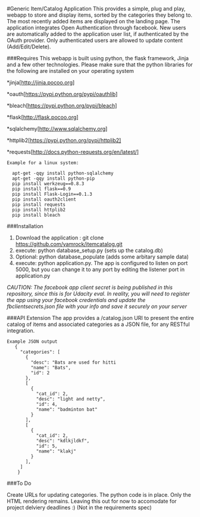 #Generic Item/Catalog Application
This provides a simple, plug and play, webapp to store and display items, sorted by the categories they belong to. The most recently added items are displayed on the landing page. The application integrates Open Authentication through facebook. New users are automatically added to the application user list, if authenticated by the OAuth provider. Only authenticated users are allowed to update content (Add/Edit/Delete).

###Requires
This webapp is built using python, the flask framework, Jinja and a few other technologies. Please make sure that the python libraries for the following are installed on your operating system

*jinja[http://jinja.pocoo.org]

*oauth[https://pypi.python.org/pypi/oauthlib]

*bleach[https://pypi.python.org/pypi/bleach]

*flask[http://flask.pocoo.org]

*sqlalchemy[http://www.sqlalchemy.org]

*httplib2[https://pypi.python.org/pypi/httplib2]

*requests[http://docs.python-requests.org/en/latest/]


```
Example for a linux system:
  
  apt-get -qqy install python-sqlalchemy
  apt-get -qqy install python-pip
  pip install werkzeug==0.8.3
  pip install flask==0.9
  pip install Flask-Login==0.1.3
  pip install oauth2client
  pip install requests
  pip install httplib2
  pip install bleach
```

###Installation
1. Download the application : git clone https://github.com/yamrock/itemcatalog.git
2. execute: python database_setup.py (sets up the catalog.db)
3. Optional: python database_populate (adds some arbitary sample data)
4. execute: python application.py. The app is configured to listen on port 5000, but you can change it to any port by editing the listener port in application.py

*CAUTION: The facebook app client secret is being published in this repository, since this is for Udacity eval. In reality, you will need to register the app using your facebook credentials and update the fbclientsecrets.json file with your info and save it securely on your server*

###API Extension
The app provides a /catalog.json URI to present the entire catalog of items and associated categories as a JSON file, for any RESTful integration.

```
Example JSON output
   {
     "categories": [
       {
         "desc": "Bats are used for hitti
         "name": "Bats",
         "id": 2
       }, 
       [
         {
           "cat_id": 2,
           "desc": "light and netty",
           "id": 4,
           "name": "badminton bat"
         }
       ],
       [
         {   
           "cat_id": 2,
           "desc": "kdlkjldkf",
           "id": 5,
           "name": "klakj"
         }
       ],
     ]
    }

```

###To Do

Create URLs for updating categories. The python code is in place. Only the HTML rendering remains. Leaving this out for now to accomodate for project delviery deadlines :) (Not in the requirements spec)

